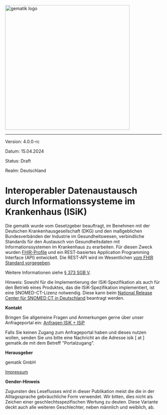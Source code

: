 <img src="https://raw.githubusercontent.com/gematik/spec-ISiK-Connect/main-stufe-3/Material/images/Gematik_Logo_Flag.svg" alt="gematik logo" width="400"/>

----

Version: 4.0.0-rc

Datum: 15.04.2024

Status: Draft

Realm: Deutschland



# Interoperabler Datenaustausch durch Informationssysteme im Krankenhaus (ISiK)

Die gematik wurde vom Gesetzgeber beauftragt, im Benehmen mit der Deutschen Krankenhausgesellschaft (DKG) und den maßgeblichen Bundesverbänden der Industrie im Gesundheitswesen, verbindliche Standards für den Austausch von Gesundheitsdaten mit Informationssystemen im Krankenhaus zu erarbeiten. 
Für diesen Zweck wurden [FHIR-Profile](https://simplifier.net/guide/ImplementierungsleitfadenISiK-Basismodul/Einfuehrung) und ein REST-basiertes Application Programming Interface (API) entwickelt. Die REST-API wird im Wesentlichen [vom FHIR Standard vorgegeben](https://www.hl7.org/fhir/R4/http.html).

Weitere Informationen siehe [§ 373 SGB V](https://www.gesetze-im-internet.de/sgb_5/__373.html).

Hinweis: Sowohl für die Implementierung der ISiK-Spezifikation als auch für den Betrieb eines Produktes, das die ISiK-Spezifikation implementiert, ist eine SNOMED-CT-Lizenz notwendig. Diese kann beim [National Release Center für SNOMED CT in Deutschland](https://www.bfarm.de/DE/Kodiersysteme/Terminologien/SNOMED-CT/_node.html) beantragt werden.


**Kontakt**

Bringen Sie allgemeine Fragen und Anmerkungen gerne über unser Anfrageportal ein: [Anfragen ISiK + ISiP](https://service.gematik.de/servicedesk/customer/portal/16)

Falls Sie keinen Zugang zum Anfrageportal haben und dieses nutzen wollen, senden Sie uns bitte eine Nachricht an die Adresse isik [ at ] gematik.de mit dem Betreff "Portalzugang".

**Herausgeber**

gematik GmbH

[Impressum](https://www.gematik.de/impressum/)

**Gender-Hinweis**

Zugunsten des Leseflusses wird in dieser Publikation meist die
die in der Alltagssprache gebräuchliche Form verwendet. Wir bitten, dies nicht als Zeichen einer
geschlechtsspezifischen Wertung zu deuten. Diese Variante deckt auch alle
weiteren Geschlechter, neben männlich und weiblich, ab.
